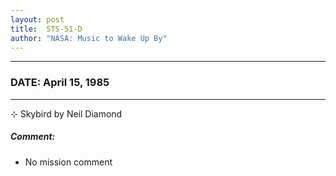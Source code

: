 ```yaml
---
layout: post
title:  STS-51-D
author: "NASA: Music to Wake Up By"
---
```


----
### DATE: April 15, 1985
----
⊹ Skybird by Neil Diamond

##### Comment:
* No mission comment
